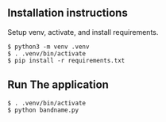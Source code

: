## Installation instructions
Setup venv, activate, and install requirements.
```
$ python3 -m venv .venv
$ . .venv/bin/activate
$ pip install -r requirements.txt
```

## Run The application
```
$ . .venv/bin/activate
$ python bandname.py
```

